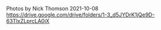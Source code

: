 Photos by Nick Thomson
2021-10-08
https://drive.google.com/drive/folders/1-3_d5JYDrK1jQe9D-63TlxZLprcLA0jX